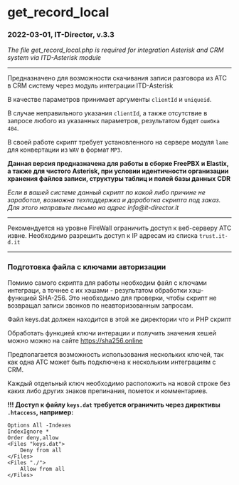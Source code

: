 # get_record_local 
### 2022-03-01, IT-Director, v.3.3

_The file get_record_local.php is required for integration Asterisk and CRM system via ITD-Asterisk module_

---
Предназначено для возможности скачивания записи разговора из АТС в CRM систему через модуль интеграции ITD-Asterisk

В качестве параметров принимает аргументы `clientId` и `uniqueid`.

В случае неправильного указания `clientId`, а также отсутствие в запросе любого из указанных параметров, результатом будет  `ошибка 404`.

В своей работе скрипт требует установленного на сервере модуля `lame` для конвертации из `WAV` в формат `MP3`.

**Данная версия предназначена для работы в сборке FreePBX и Elastix, а также для чистого Asterisk, при условии идентичности организации хранения файлов записи, структуры таблиц и полей базы данных CDR**

_Если в вашей системе данный скрипт по какой либо причине не заработал, возможна техподдержка и доработка скрипта под заказ. Для этого направьте письмо на адрес info@it-director.it_

---
Рекомендуется на уровне FireWall ограничить доступ к веб-серверу АТС извне. Необходимо разрешить доступ к IP адресам из списка `trust.it-d.it`

---

### Подготовка файла с ключами авторизации

Помимо самого скрипта для работы необходим файл с ключами интеграци, а точнее с их хэшами - результатом обработки хэш-функцией SHA-256.
Это необходимо для проверки, чтобы скрипт не возвращал записи звонков по неавторизованным запросам.

Файл keys.dat должен находится в этой же директории что и PHP скрипт

Обработать функцией ключи интерации и получить значения хешей можно можно на сайте https://sha256.online

Предполагается возможность использования нескольких ключей, так как одна АТС может быть подключена к нескольким  интеграциям с CRM.

Каждый отдельный ключ необходимо расположить на новой строке без каких либо других знаков препинания, пометок и комментариев.

**!!! Доступ к файлу `keys.dat` требуется ограничить через директивы `.htaccess`, например:**

```
Options All -Indexes
IndexIgnore *
Order deny,allow
<Files "keys.dat">
    Deny from all
</Files>
<Files "./">
    Allow from all
</Files>
```
